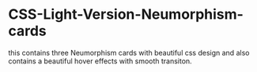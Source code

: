 # CSS-Light-Version-Neumorphism-cards
this contains three Neumorphism cards with beautiful css design and also contains a beautiful hover effects with smooth transiton.
